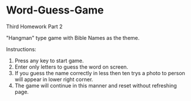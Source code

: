 # Word-Guess-Game
Third Homework Part 2

"Hangman" type game with Bible Names as the theme.

Instructions:
1) Press any key to start game.
2) Enter only letters to guess the word on screen.
3) If you guess the name correctly in less then ten trys a photo to person will appear in lower right corner.
3) The game will continue in this manner and reset without refreshing page.
